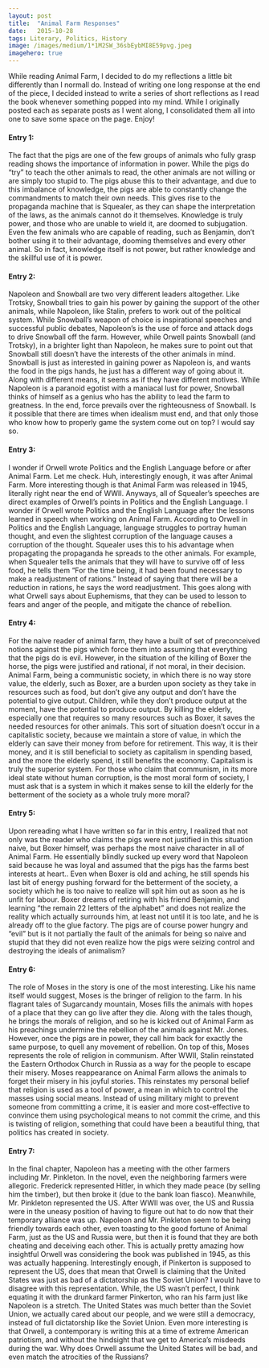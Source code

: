```yaml
---
layout:	post
title:	"Animal Farm Responses"
date:	2015-10-28
tags: Literary, Politics, History
image: /images/medium/1*1M2SW_36sbEybMI8E59pvg.jpeg
imagehero: true
---
```


While reading Animal Farm, I decided to do my reflections a little bit differently than I normall do. Instead of writing one long response at the end of the piece, I decided instead to write a series of short reflections as I read the book whenever something popped into my mind. While I originally posted each as separate posts as I went along, I consolidated them all into one to save some space on the page. Enjoy!

#### Entry 1:

The fact that the pigs are one of the few groups of animals who fully grasp reading shows the importance of information in power. While the pigs do “try” to teach the other animals to read, the other animals are not willing or are simply too stupid to. The pigs abuse this to their advantage, and due to this imbalance of knowledge, the pigs are able to constantly change the commandments to match their own needs. This gives rise to the propaganda machine that is Squealer, as they can shape the interpretation of the laws, as the animals cannot do it themselves. Knowledge is truly power, and those who are unable to wield it, are doomed to subjugation. Even the few animals who are capable of reading, such as Benjamin, don’t bother using it to their advantage, dooming themselves and every other animal. So in fact, knowledge itself is not power, but rather knowledge and the skillful use of it is power.

#### Entry 2:

Napoleon and Snowball are two very different leaders altogether. Like Trotsky, Snowball tries to gain his power by gaining the support of the other animals, while Napoleon, like Stalin, prefers to work out of the political system. While Snowball’s weapon of choice is inspirational speeches and successful public debates, Napoleon’s is the use of force and attack dogs to drive Snowball off the farm. However, while Orwell paints Snowball (and Trotsky), in a brighter light than Napoleon, he makes sure to point out that Snowball still doesn’t have the interests of the other animals in mind. Snowball is just as interested in gaining power as Napoleon is, and wants the food in the pigs hands, he just has a different way of going about it. Along with different means, it seems as if they have different motives. While Napoleon is a paranoid egotist with a maniacal lust for power, Snowball thinks of himself as a genius who has the ability to lead the farm to greatness. In the end, force prevails over the righteousness of Snowball. Is it possible that there are times when idealism must end, and that only those who know how to properly game the system come out on top? I would say so.

#### **Entry 3:**

I wonder if Orwell wrote Politics and the English Language before or after Animal Farm. Let me check. Huh, interestingly enough, it was after Animal Farm. More interesting though is that Animal Farm was released in 1945, literally right near the end of WWII. Anyways, all of Squealer’s speeches are direct examples of Orwell’s points in Politics and the English Language. I wonder if Orwell wrote Politics and the English Language after the lessons learned in speech when working on Animal Farm. According to Orwell in Politics and the English Language, language struggles to portray human thought, and even the slightest corruption of the language causes a corruption of the thought. Squealer uses this to his advantage when propagating the propaganda he spreads to the other animals. For example, when Squealer tells the animals that they will have to survive off of less food, he tells them “For the time being, it had been found necessary to make a readjustment of rations.” Instead of saying that there will be a reduction in rations, he says the word readjustment. This goes along with what Orwell says about Euphemisms, that they can be used to lesson to fears and anger of the people, and mitigate the chance of rebellion.

#### **Entry 4:**

For the naive reader of animal farm, they have a built of set of preconceived notions against the pigs which force them into assuming that everything that the pigs do is evil. However, in the situation of the killing of Boxer the horse, the pigs were justified and rational, if not moral, in their decision. Animal Farm, being a communistic society, in which there is no way store value, the elderly, such as Boxer, are a burden upon society as they take in resources such as food, but don’t give any output and don’t have the potential to give output. Children, while they don’t produce output at the moment, have the potential to produce output. By killing the elderly, especially one that requires so many resources such as Boxer, it saves the needed resources for other animals. This sort of situation doesn’t occur in a capitalistic society, because we maintain a store of value, in which the elderly can save their money from before for retirement. This way, it is their money, and it is still beneficial to society as capitalism in spending based, and the more the elderly spend, it still benefits the economy. Capitalism is truly the superior system. For those who claim that communism, in its more ideal state without human corruption, is the most moral form of society, I must ask that is a system in which it makes sense to kill the elderly for the betterment of the society as a whole truly more moral?

#### **Entry 5:**

Upon rereading what I have written so far in this entry, I realized that not only was the reader who claims the pigs were not justified in this situation naive, but Boxer himself, was perhaps the most naive character in all of Animal Farm. He essentially blindly sucked up every word that Napoleon said because he was loyal and assumed that the pigs has the farms best interests at heart.. Even when Boxer is old and aching, he still spends his last bit of energy pushing forward for the betterment of the society, a society which he is too naive to realize will spit him out as soon as he is unfit for labour. Boxer dreams of retiring with his friend Benjamin, and learning “the remain 22 letters of the alphabet” and does not realize the reality which actually surrounds him, at least not until it is too late, and he is already off to the glue factory. The pigs are of course power hungry and “evil” but is it not partially the fault of the animals for being so naive and stupid that they did not even realize how the pigs were seizing control and destroying the ideals of animalism?

#### **Entry 6:**

The role of Moses in the story is one of the most interesting. Like his name itself would suggest, Moses is the bringer of religion to the farm. In his flagrant tales of Sugarcandy mountain, Moses fills the animals with hopes of a place that they can go live after they die. Along with the tales though, he brings the morals of religion, and so he is kicked out of Animal Farm as his preachings undermine the rebellion of the animals against Mr. Jones. However, once the pigs are in power, they call him back for exactly the same purpose, to quell any movement of rebellion. On top of this, Moses represents the role of religion in communism. After WWII, Stalin reinstated the Eastern Orthodox Church in Russia as a way for the people to escape their misery. Moses reappearance on Animal Farm allows the animals to forget their misery in his joyful stories. This reinstates my personal belief that religion is used as a tool of power, a mean in which to control the masses using social means. Instead of using military might to prevent someone from committing a crime, it is easier and more cost-effective to convince them using psychological means to not commit the crime, and this is twisting of religion, something that could have been a beautiful thing, that politics has created in society.

#### **Entry 7:**

In the final chapter, Napoleon has a meeting with the other farmers including Mr. Pinkleton. In the novel, even the neighboring farmers were allegoric. Frederick represented Hitler, in which they made peace (by selling him the timber), but then broke it (due to the bank loan fiasco). Meanwhile, Mr. Pinkleton represented the US. After WWII was over, the US and Russia were in the uneasy position of having to figure out hat to do now that their temporary alliance was up. Napoleon and Mr. Pinkleton seem to be being friendly towards each other, even toasting to the good fortune of Animal Farm, just as the US and Russia were, but then it is found that they are both cheating and deceiving each other. This is actually pretty amazing how insightful Orwell was considering the book was published in 1945, as this was actually happening. Interestingly enough, if Pinkerton is supposed to represent the US, does that mean that Orwell is claiming that the United States was just as bad of a dictatorship as the Soviet Union? I would have to disagree with this representation. While, the US wasn’t perfect, I think equating it with the drunkard farmer Pinkerton, who ran his farm just like Napoleon is a stretch. The United States was much better than the Soviet Union, we actually cared about our people, and we were still a democracy, instead of full dictatorship like the Soviet Union. Even more interesting is that Orwell, a contemporary is writing this at a time of extreme American patriotism, and without the hindsight that we get to America’s misdeeds during the war. Why does Orwell assume the United States will be bad, and even match the atrocities of the Russians?

  